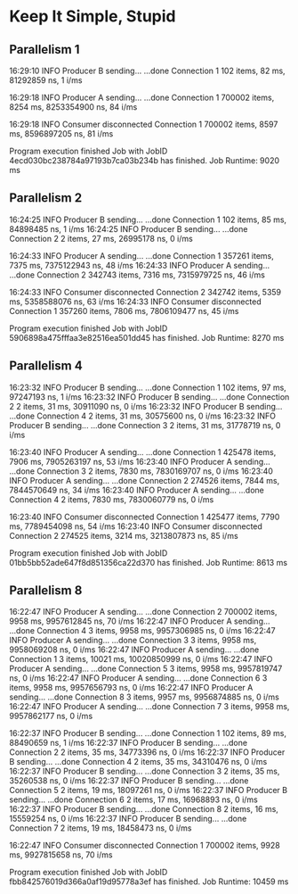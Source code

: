 # Keep It Simple, Stupid

## Parallelism 1

16:29:10 INFO  Producer B  sending...  ...done Connection 1 102 items, 82 ms, 81292859 ns, 1 i/ms

16:29:18 INFO  Producer A  sending...  ...done Connection 1 700002 items, 8254 ms, 8253354900 ns, 84 i/ms

16:29:18 INFO  Consumer  disconnected Connection 1 700002 items, 8597 ms, 8596897205 ns, 81 i/ms

Program execution finished
Job with JobID 4ecd030bc238784a97193b7ca03b234b has finished.
Job Runtime: 9020 ms

## Parallelism 2

16:24:25 INFO  Producer B  sending...  ...done Connection 1 102 items, 85 ms, 84898485 ns, 1 i/ms
16:24:25 INFO  Producer B  sending...  ...done Connection 2 2 items, 27 ms, 26995178 ns, 0 i/ms

16:24:33 INFO  Producer A  sending...  ...done Connection 1 357261 items, 7375 ms, 7375122943 ns, 48 i/ms
16:24:33 INFO  Producer A  sending...  ...done Connection 2 342743 items, 7316 ms, 7315979725 ns, 46 i/ms

16:24:33 INFO  Consumer  disconnected Connection 2 342742 items, 5359 ms, 5358588076 ns, 63 i/ms
16:24:33 INFO  Consumer  disconnected Connection 1 357260 items, 7806 ms, 7806109477 ns, 45 i/ms

Program execution finished
Job with JobID 5906898a475fffaa3e82516ea501dd45 has finished.
Job Runtime: 8270 ms

## Parallelism 4

16:23:32 INFO  Producer B  sending...  ...done Connection 1 102 items, 97 ms, 97247193 ns, 1 i/ms
16:23:32 INFO  Producer B  sending...  ...done Connection 2 2 items, 31 ms, 30911090 ns, 0 i/ms
16:23:32 INFO  Producer B  sending...  ...done Connection 4 2 items, 31 ms, 30575600 ns, 0 i/ms
16:23:32 INFO  Producer B  sending...  ...done Connection 3 2 items, 31 ms, 31778719 ns, 0 i/ms

16:23:40 INFO  Producer A  sending...  ...done Connection 1 425478 items, 7906 ms, 7905263197 ns, 53 i/ms
16:23:40 INFO  Producer A  sending...  ...done Connection 3 2 items, 7830 ms, 7830169707 ns, 0 i/ms
16:23:40 INFO  Producer A  sending...  ...done Connection 2 274526 items, 7844 ms, 7844570649 ns, 34 i/ms
16:23:40 INFO  Producer A  sending...  ...done Connection 4 2 items, 7830 ms, 7830060779 ns, 0 i/ms

16:23:40 INFO  Consumer  disconnected Connection 1 425477 items, 7790 ms, 7789454098 ns, 54 i/ms
16:23:40 INFO  Consumer  disconnected Connection 2 274525 items, 3214 ms, 3213807873 ns, 85 i/ms

Program execution finished
Job with JobID 01bb5bb52ade647f8d851356ca22d370 has finished.
Job Runtime: 8613 ms

## Parallelism 8

16:22:47 INFO  Producer A  sending...  ...done Connection 2 700002 items, 9958 ms, 9957612845 ns, 70 i/ms
16:22:47 INFO  Producer A  sending...  ...done Connection 4 3 items, 9958 ms, 9957306985 ns, 0 i/ms
16:22:47 INFO  Producer A  sending...  ...done Connection 3 3 items, 9958 ms, 9958069208 ns, 0 i/ms
16:22:47 INFO  Producer A  sending...  ...done Connection 1 3 items, 10021 ms, 10020850999 ns, 0 i/ms
16:22:47 INFO  Producer A  sending...  ...done Connection 5 3 items, 9958 ms, 9957819747 ns, 0 i/ms
16:22:47 INFO  Producer A  sending...  ...done Connection 6 3 items, 9958 ms, 9957656793 ns, 0 i/ms
16:22:47 INFO  Producer A  sending...  ...done Connection 8 3 items, 9957 ms, 9956874885 ns, 0 i/ms
16:22:47 INFO  Producer A  sending...  ...done Connection 7 3 items, 9958 ms, 9957862177 ns, 0 i/ms

16:22:37 INFO  Producer B  sending...  ...done Connection 1 102 items, 89 ms, 88490659 ns, 1 i/ms
16:22:37 INFO  Producer B  sending...  ...done Connection 2 2 items, 35 ms, 34773396 ns, 0 i/ms
16:22:37 INFO  Producer B  sending...  ...done Connection 4 2 items, 35 ms, 34310476 ns, 0 i/ms
16:22:37 INFO  Producer B  sending...  ...done Connection 3 2 items, 35 ms, 35260538 ns, 0 i/ms
16:22:37 INFO  Producer B  sending...  ...done Connection 5 2 items, 19 ms, 18097261 ns, 0 i/ms
16:22:37 INFO  Producer B  sending...  ...done Connection 6 2 items, 17 ms, 16968893 ns, 0 i/ms
16:22:37 INFO  Producer B  sending...  ...done Connection 8 2 items, 16 ms, 15559254 ns, 0 i/ms
16:22:37 INFO  Producer B  sending...  ...done Connection 7 2 items, 19 ms, 18458473 ns, 0 i/ms

16:22:47 INFO  Consumer  disconnected Connection 1 700002 items, 9928 ms, 9927815658 ns, 70 i/ms

Program execution finished
Job with JobID fbb842576019d366a0af19d95778a3ef has finished.
Job Runtime: 10459 ms
